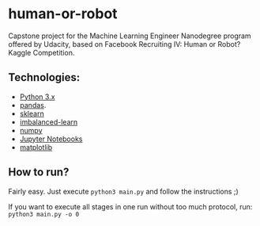 # human-or-robot
Capstone project for the Machine Learning Engineer Nanodegree program offered by Udacity, based on Facebook Recruiting IV: Human or Robot? Kaggle Competition.


## Technologies:
  - [Python 3.x](https://www.python.org/downloads/)
  - [pandas](https://pandas.pydata.org/pandas-docs/stable/index.html).
  - [sklearn](http://scikit-learn.org/stable/index.html)
  - [imbalanced-learn](http://contrib.scikit-learn.org/imbalanced-learn/stable/index.html)
  - [numpy](http://www.numpy.org/)
  - [Jupyter Notebooks](http://jupyter.org/)
  - [matplotlib](https://matplotlib.org/)
  
## How to run?

Fairly easy. Just execute `python3 main.py` and follow the instructions ;)

If you want to execute all stages in one run without too much protocol, run: `python3 main.py -o 0`
